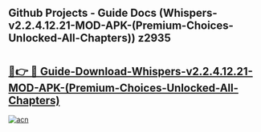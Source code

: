 ## Github Projects - Guide Docs (Whispers-v2.2.4.12.21-MOD-APK-(Premium-Choices-Unlocked-All-Chapters)) z2935

# <h2><a href="https://apkcomod.com?title=Whispers-v2.2.4.12.21-MOD-APK-(Premium-Choices-Unlocked-All-Chapters)">🔗👉 🔴 Guide-Download-Whispers-v2.2.4.12.21-MOD-APK-(Premium-Choices-Unlocked-All-Chapters) </a></h2>

[![acn](https://github.com/user-attachments/assets/0f9c940e-d8b0-45ae-aac7-cd30a18b3e1c)](https://apkcomod.com?title=Whispers-v2.2.4.12.21-MOD-APK-(Premium-Choices-Unlocked-All-Chapters))
